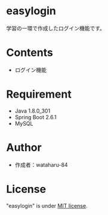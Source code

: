 # easylogin
学習の一環で作成したログイン機能です。

# Contents
- ログイン機能

# Requirement
- Java 1.8.0_301
- Spring Boot 2.6.1
- MySQL

# Author
- 作成者：wataharu-84

# License
"easylogin" is under [MIT license](https://en.wikipedia.org/wiki/MIT_License).